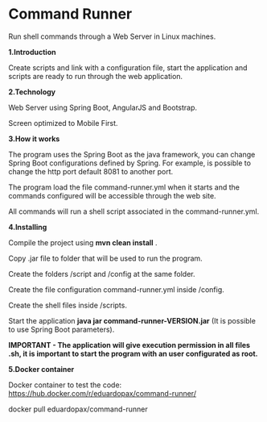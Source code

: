 # **Command Runner**
Run shell commands through a Web Server in Linux machines.

**1.Introduction**

Create scripts and link with a configuration file, start the application and scripts are ready to run through the web application.

**2.Technology**

Web Server using Spring Boot, AngularJS and Bootstrap.

Screen optimized to Mobile First.

**3.How it works**

The program uses the Spring Boot as the java framework, you can change Spring Boot configurations defined by Spring. For example, is possible to change the http port default 8081 to another port.

The program load the file command-runner.yml when it starts and the commands configured will be accessible through the web site.

All commands will run a shell script associated in the command-runner.yml.

**4.Installing**

Compile the project using __mvn clean install__ .

Copy .jar file to folder that will be used to run the program.

Create the folders /script and /config at the same folder.

Create the file configuration command-runner.yml inside /config.

Create the shell files inside /scripts.

Start the application __java jar command-runner-VERSION.jar__ (It is possible to use Spring Boot parameters).

****IMPORTANT - The application will give execution permission in all files .sh, it is important to start the program with an user configurated as root.****

**5.Docker container**

Docker container to test the code: https://hub.docker.com/r/eduardopax/command-runner/

docker pull eduardopax/command-runner
